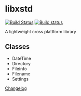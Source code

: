 # libxstd 
[![Build Status](https://travis-ci.org/raldus/libxstd.svg?branch=master)](https://travis-ci.org/raldus/libxstd)
[![Build status](https://ci.appveyor.com/api/projects/status/d01uli106rsqrtr6?svg=true)](https://ci.appveyor.com/project/raldus/libxstd)

A lightweight cross plattform library


## Classes
* DateTime
* Directory
* Fileinfo
* Filename
* Settings

[Changelog](https://github.com/raldus/libxstd/blob/master/CHANGELOG.md)
